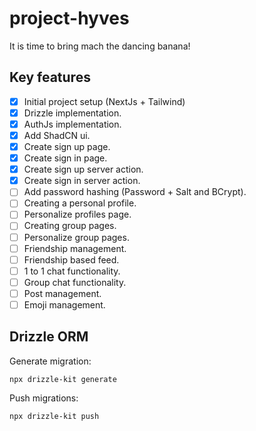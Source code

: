 # project-hyves

It is time to bring mach the dancing banana!

## Key features

- [x] Initial project setup (NextJs + Tailwind)
- [x] Drizzle implementation.
- [x] AuthJs implementation.
- [x] Add ShadCN ui.
- [x] Create sign up page.
- [x] Create sign in page.
- [x] Create sign up server action.
- [x] Create sign in server action.
- [ ] Add password hashing (Password + Salt and BCrypt).
- [ ] Creating a personal profile.
- [ ] Personalize profiles page.
- [ ] Creating group pages.
- [ ] Personalize group pages.
- [ ] Friendship management.
- [ ] Friendship based feed.
- [ ] 1 to 1 chat functionality.
- [ ] Group chat functionality.
- [ ] Post management.
- [ ] Emoji management.

## Drizzle ORM

Generate migration:

```
npx drizzle-kit generate
```

Push migrations:

```
npx drizzle-kit push
```
